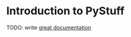 # Introduction to PyStuff

TODO: write [great documentation](http://jacobian.org/writing/great-documentation/what-to-write/)
